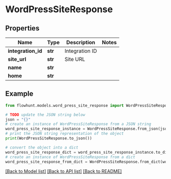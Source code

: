 # WordPressSiteResponse


## Properties

Name | Type | Description | Notes
------------ | ------------- | ------------- | -------------
**integration_id** | **str** | Integration ID | 
**site_url** | **str** | Site URL | 
**name** | **str** |  | 
**home** | **str** |  | 

## Example

```python
from flowhunt.models.word_press_site_response import WordPressSiteResponse

# TODO update the JSON string below
json = "{}"
# create an instance of WordPressSiteResponse from a JSON string
word_press_site_response_instance = WordPressSiteResponse.from_json(json)
# print the JSON string representation of the object
print(WordPressSiteResponse.to_json())

# convert the object into a dict
word_press_site_response_dict = word_press_site_response_instance.to_dict()
# create an instance of WordPressSiteResponse from a dict
word_press_site_response_from_dict = WordPressSiteResponse.from_dict(word_press_site_response_dict)
```
[[Back to Model list]](../README.md#documentation-for-models) [[Back to API list]](../README.md#documentation-for-api-endpoints) [[Back to README]](../README.md)


